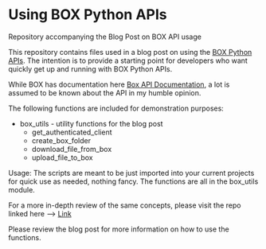 # Using BOX Python APIs
Repository accompanying the Blog Post on BOX API usage

This repository contains files used in a blog post on using the [BOX Python APIs](). The intention is to provide a starting point for developers who
want quickly get up and running with BOX Python APIs. <br>

While BOX has documentation here [Box API Documentation](https://developer.box.com/guides/tooling/sdks/python/), a lot is assumed to be known about the API in my humble opinion.

The following functions are included for demonstration purposes:

- box_utils - utility functions for the blog post
    - get_authenticated_client
    - create_box_folder
    - download_file_from_box
    - upload_file_to_box

Usage:
The scripts are meant to be just imported into your current projects for quick use as needed, nothing fancy. The functions are all in the box_utils module.

For a more in-depth review of the same concepts, please visit the repo linked here --> [Link](https://github.com/marcelkore/box-python-sdk)


Please review the blog post for more information on how to use the functions.
